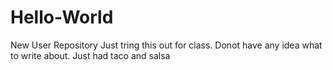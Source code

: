 # Hello-World
New User Repository
Just tring this out for class.
Donot have any idea what to write about.
Just had taco and salsa
